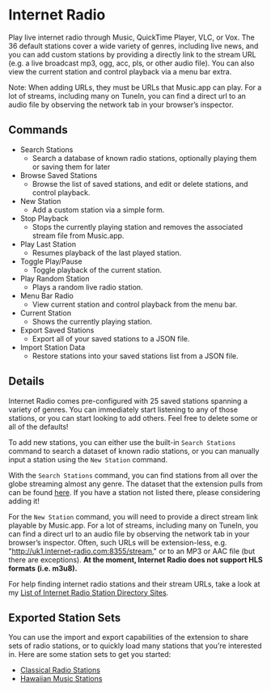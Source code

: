 # Internet Radio

Play live internet radio through Music, QuickTime Player, VLC, or Vox. The 36 default stations cover a wide variety of genres, including live news, and you can add custom stations by providing a directly link to the stream URL (e.g. a live broadcast mp3, ogg, acc, pls, or other audio file). You can also view the current station and control playback via a menu bar extra.

Note: When adding URLs, they must be URLs that Music.app can play. For a lot of streams, including many on TuneIn, you can find a direct url to an audio file by observing the network tab in your browser’s inspector.

## Commands

- Search Stations
    - Search a database of known radio stations, optionally playing them or saving them for later
- Browse Saved Stations
    - Browse the list of saved stations, and edit or delete stations, and control playback.
- New Station
    - Add a custom station via a simple form.
- Stop Playback
    - Stops the currently playing station and removes the associated stream file from Music.app.
- Play Last Station
    - Resumes playback of the last played station.
- Toggle Play/Pause
    - Toggle playback of the current station.
- Play Random Station
    - Plays a random live radio station.
- Menu Bar Radio
    - View current station and control playback from the menu bar.
- Current Station
    - Shows the currently playing station.
- Export Saved Stations
    - Export all of your saved stations to a JSON file.
- Import Station Data
    - Restore stations into your saved stations list from a JSON file.

## Details

Internet Radio comes pre-configured with 25 saved stations spanning a variety of genres. You can immediately start listening to any of those stations, or you can start looking to add others. Feel free to delete some or all of the defaults!

To add new stations, you can either use the built-in `Search Stations` command to search a dataset of known radio stations, or you can manually input a station using the `New Station` command.

With the `Search Stations` command, you can find stations from all over the globe streaming almost any genre. The dataset that the extension pulls from can be found [here](https://github.com/SKaplanOfficial/internet-radio/blob/main/radio-stations.json). If you have a station not listed there, please considering adding it!

For the `New Station` command, you will need to provide a direct stream link playable by Music.app. For a lot of streams, including many on TuneIn, you can find a direct url to an audio file by observing the network tab in your browser’s inspector. Often, such URLs will be extension-less, e.g. "http://uk1.internet-radio.com:8355/stream," or to an MP3 or AAC file (but there are exceptions). __At the moment, Internet Radio does not support HLS formats (i.e. m3u8).__

For help finding internet radio stations and their stream URLs, take a look at my [List of Internet Radio Station Directory Sites](https://github.com/SKaplanOfficial/internet-radio/blob/main/README.md).

## Exported Station Sets

You can use the import and export capabilities of the extension to share sets of radio stations, or to quickly load many stations that you're interested in. Here are some station sets to get you started:

- [Classical Radio Stations](https://gist.github.com/SKaplanOfficial/ff7b8dd2c877f8aaee2e3e3c8d49a0f9)
- [Hawaiian Music Stations](https://gist.github.com/SKaplanOfficial/40b689444fe2362902ed220a76f9066b)